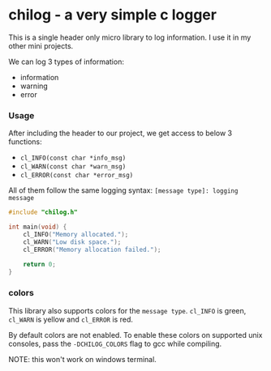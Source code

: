 # chilog - a very simple c logger
This is a single header only micro library to log information. I use it in my other mini projects. 

We can log 3 types of information:
- information
- warning
- error

### Usage
After including the header to our project, we get access to below 3 functions:
- `cl_INFO(const char *info_msg)`
- `cl_WARN(const char *warn_msg)`
- `cl_ERROR(const char *error_msg)`

All of them follow the same logging syntax: `[message type]: logging message`

```c
#include "chilog.h"

int main(void) {
    cl_INFO("Memory allocated.");
    cl_WARN("Low disk space.");
    cl_ERROR("Memory allocation failed.");
    
    return 0;
}
```

### colors
This library also supports colors for the `message type`. `cl_INFO` is green, `cl_WARN` is yellow and `cl_ERROR` is red. 

By default colors are not enabled. To enable these colors on supported unix consoles, pass the `-DCHILOG_COLORS` flag to gcc while compiling. 

NOTE: this won't work on windows terminal. 
